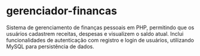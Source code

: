 # gerenciador-financas
Sistema de gerenciamento de finanças pessoais em PHP, permitindo que os usuários cadastrem receitas, despesas e visualizem o saldo atual. Inclui funcionalidades de autenticação com registro e login de usuários, utilizando MySQL para persistência de dados.
